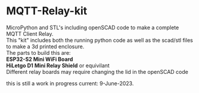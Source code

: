 <h1>MQTT-Relay-kit</h1>
MicroPython and STL's including openSCAD code to make a complete MQTT Client Relay.
<br>
This "kit" includes both the running python code as well as the scad/stl files to make a 3d printed enclosure.
<br>
The parts to build this are:<br>
<b>ESP32-S2 Mini WiFi Board</b><br>
<b>HiLetgo D1 Mini Relay Shield</b> or equivilant<br><pr>
Different relay boards may require changing the lid in the openSCAD code

this is still a work in progress current: 9-June-2023.

